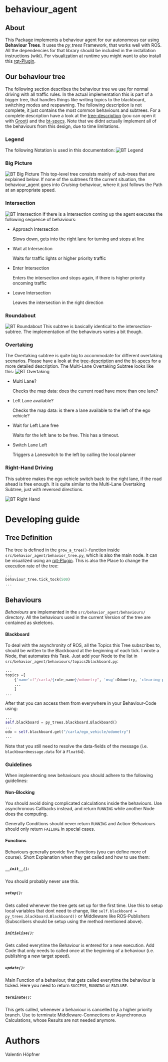 # behaviour_agent

## About
This Package implements a behaviour agent for our autonomous car using __Behaviour Trees__. It uses the _py_trees_ Framework, that works well with ROS. All the dependencies for that library should be included in the installation instructions (wiki). For visualization at runtime you might want to also install this [rqt-Plugin](https://wiki.ros.org/rqt_py_trees). 


## Our behaviour tree
The following section describes the behaviour tree we use for normal driving with all traffic rules. In the actual implementation this is part of a bigger tree, that handles things like writing topics to the blackboard, switching modes and respawning. The following description is not complete, it just contains the most common behaviours and subtrees. For a complete description have a look at the [tree-description](https://github.com/ll7/psaf2/blob/main/documentation/behaviour_agent/behaviortree.xml) (you can open it with [Groot](https://github.com/BehaviorTree/Groot)) and the [bt-specs](https://github.com/ll7/psaf2/blob/main/documentation/BTSpecs.md). Note that we didnt actually implement all of the behaviours from this design, due to time limitations. 

### Legend
The following Notation is used in this documentation:
![BT Legend](https://github.com/ll7/psaf2/blob/main/documentation/behaviour_agent/bt-legend.svg)

### Big Picture
![BT Big Picture](https://github.com/ll7/psaf2/blob/main/documentation/behaviour_agent/bt_big_picture.svg)
This top-level tree consists mainly of sub-trees that are explained below. If none of the subtrees fit the current situation, the behaviour_agent goes into _Cruising_-behaviour, where it just follows the Path at an appropriate speed. 

### Intersection
![BT Intersection](https://github.com/ll7/psaf2/blob/main/documentation/behaviour_agent/bt-intersection.svg)
If there is a Intersection coming up the agent executes the following sequence of behaviours:
* Approach Intersection

    Slows down, gets into the right lane for turning and stops at line
* Wait at Intersection

    Waits for traffic lights or higher priority traffic
* Enter Intersection

    Enters the intersection and stops again, if there is higher priority oncoming traffic
* Leave Intersection

    Leaves the intersection in the right direction

### Roundabout
![BT Roundabout](https://github.com/ll7/psaf2/blob/main/documentation/behaviour_agent/bt-roundabout.svg)
This subtree is basically identical to the intersection-subtree. The implementation of the behaviours varies a bit though. 

### Overtaking
The Overtaking subtree is quite big to accommodate for different overtaking scenarios. Please have a look at the [tree-description](https://github.com/ll7/psaf2/blob/main/documentation/behaviour_agent/behaviortree.xml) and the [bt-specs](https://github.com/ll7/psaf2/blob/main/documentation/BTSpecs.md) for a more detailed description. The Multi-Lane Overtaking Subtree looks like this:
![BT Overtaking](https://github.com/ll7/psaf2/blob/main/documentation/behaviour_agent/bt-overtaking.svg)
* Multi Lane?

    Checks the map data: does the current road have more than one lane?
* Left Lane available?

    Checks the map data: is there a lane available to the left of the ego vehicle?
* Wait for Left Lane free

    Waits for the left lane to be free. This has a timeout.
* Switch Lane Left

    Triggers a Laneswitch to the left by calling the local planner

### Right-Hand Driving
This subtree makes the ego vehicle switch back to the right lane, if the road ahead is free enough. It is quite similar to the Multi-Lane Overtaking Subtree, just with reversed directions.

![BT Right Hand](https://github.com/ll7/psaf2/blob/main/documentation/behaviour_agent/bt-right-hand.svg)

# Developing guide

## Tree Definition
The tree is defined in the `grow_a_tree()`-function inside `src/behavior_agent/behavior_tree.py`, which is also the main node. It can be visualized using an [rqt-Plugin](https://wiki.ros.org/rqt_py_trees). This is also the Place to change the execution rate of the tree: 
``` python
...
behaviour_tree.tick_tock(500)
...
```

## Behaviours
_Behaviours_ are implemented in the `src/behavior_agent/behaviours/` directory. All the behaviours used in the current Version of the tree are contained as skeletons. 
#### Blackboard
To deal with the asynchronity of ROS, all the Topics this Tree subscribes to, should be written to the Blackboard at the beginning of each tick. I wrote a Node, that automates this Task. Just add your Node to the list in `src/behavior_agent/behaviours/topics2blackboard.py`:
``` python
...
topics =[
    {'name':f"/carla/{role_name}/odometry", 'msg':Odometry, 'clearing-policy': py_trees.common.ClearingPolicy.NEVER},
    ...
    ]
...
```
After that you can access them from everywhere in your Behaviour-Code using:
``` python
...
self.blackboard = py_trees.blackboard.Blackboard()
...
odo = self.blackboard.get("/carla/ego_vehicle/odometry")
...
```
Note that you still need to resolve the data-fields of the message (i.e. `blackboardmessage.data` for a `Float64`).

### Guidelines
When implementing new behaviours you should adhere to the following guidelines:

#### Non-Blocking
You should avoid doing complicated calculations inside the behaviours. Use asynchronous Callbacks instead, and return ```RUNNING``` while another Node does the computing. 

Generally Conditions should never return ```RUNNING``` and Action-Behaviours should only return ```FAILURE``` in special cases. 

#### Functions
Behaviours generally provide five Functions (you can define more of course). Short Explanation when they get called and how to use them:
##### `__init__()`:
You should probably never use this.
##### `setup()`:
Gets called whenever the tree gets set up for the first time. Use this to setup local variables that dont need to change, like ```self.blackboard = py_trees.blackboard.Blackboard()``` or Middleware like ROS-Publishers (Subscribers should be setup using the method mentioned above).
##### `initialise()`:
Gets called everytime the Behaviour is entered for a new execution. Add Code that only needs to called once at the beginning of a behaviour (i.e. publishing a new target speed).
##### `update()`:
Main Function of a behaviour, that gets called everytime the behaviour is ticked. Here you need to return ```SUCCESS```, ```RUNNING``` or ```FAILURE```.
##### `terminate()`:
This gets called, whenever a behaviour is cancelled by a higher priority branch. Use to terminate Middleware-Connections or Asynchronous Calculations, whose Results are not needed anymore. 


# Authors
Valentin Höpfner
